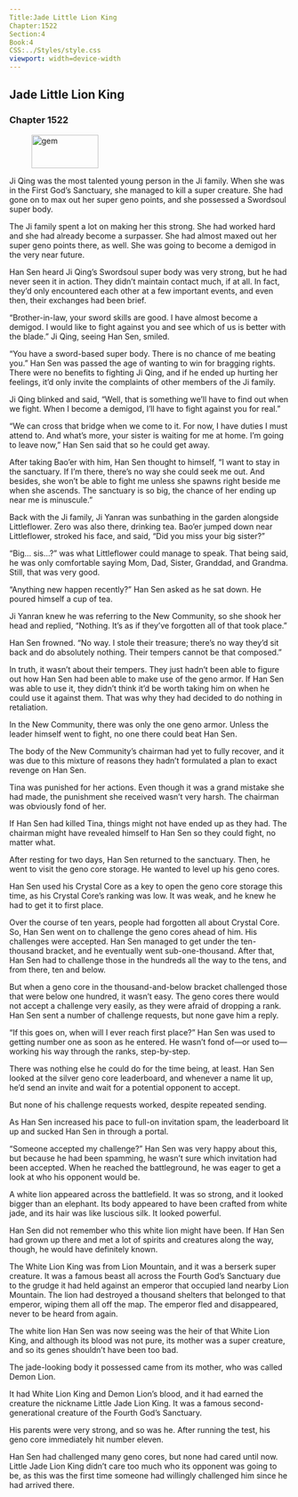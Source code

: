 ```yaml
---
Title:Jade Little Lion King 
Chapter:1522 
Section:4 
Book:4 
CSS:../Styles/style.css 
viewport: width=device-width
---
```

  
## Jade Little Lion King
### Chapter 1522
  
<figure>
	<img src="../Images/gem.gif" alt="gem" id="gem" width="120" height="60" />
</figure>
  

  
Ji Qing was the most talented young person in the Ji family. When she was in the First God’s Sanctuary, she managed to kill a super creature. She had gone on to max out her super geno points, and she possessed a Swordsoul super body.

The Ji family spent a lot on making her this strong. She had worked hard and she had already become a surpasser. She had almost maxed out her super geno points there, as well. She was going to become a demigod in the very near future.

Han Sen heard Ji Qing’s Swordsoul super body was very strong, but he had never seen it in action. They didn’t maintain contact much, if at all. In fact, they’d only encountered each other at a few important events, and even then, their exchanges had been brief.

“Brother-in-law, your sword skills are good. I have almost become a demigod. I would like to fight against you and see which of us is better with the blade.” Ji Qing, seeing Han Sen, smiled.

“You have a sword-based super body. There is no chance of me beating you.” Han Sen was passed the age of wanting to win for bragging rights. There were no benefits to fighting Ji Qing, and if he ended up hurting her feelings, it’d only invite the complaints of other members of the Ji family.

Ji Qing blinked and said, “Well, that is something we’ll have to find out when we fight. When I become a demigod, I’ll have to fight against you for real.”

“We can cross that bridge when we come to it. For now, I have duties I must attend to. And what’s more, your sister is waiting for me at home. I’m going to leave now,” Han Sen said that so he could get away.

After taking Bao’er with him, Han Sen thought to himself, “I want to stay in the sanctuary. If I’m there, there’s no way she could seek me out. And besides, she won’t be able to fight me unless she spawns right beside me when she ascends. The sanctuary is so big, the chance of her ending up near me is minuscule.”

Back with the Ji family, Ji Yanran was sunbathing in the garden alongside Littleflower. Zero was also there, drinking tea. Bao’er jumped down near Littleflower, stroked his face, and said, “Did you miss your big sister?”

“Big… sis…?” was what Littleflower could manage to speak. That being said, he was only comfortable saying Mom, Dad, Sister, Granddad, and Grandma. Still, that was very good.

“Anything new happen recently?” Han Sen asked as he sat down. He poured himself a cup of tea.

Ji Yanran knew he was referring to the New Community, so she shook her head and replied, “Nothing. It’s as if they’ve forgotten all of that took place.”

Han Sen frowned. “No way. I stole their treasure; there’s no way they’d sit back and do absolutely nothing. Their tempers cannot be that composed.”

In truth, it wasn’t about their tempers. They just hadn’t been able to figure out how Han Sen had been able to make use of the geno armor. If Han Sen was able to use it, they didn’t think it’d be worth taking him on when he could use it against them. That was why they had decided to do nothing in retaliation.

In the New Community, there was only the one geno armor. Unless the leader himself went to fight, no one there could beat Han Sen.

The body of the New Community’s chairman had yet to fully recover, and it was due to this mixture of reasons they hadn’t formulated a plan to exact revenge on Han Sen.

Tina was punished for her actions. Even though it was a grand mistake she had made, the punishment she received wasn’t very harsh. The chairman was obviously fond of her.

If Han Sen had killed Tina, things might not have ended up as they had. The chairman might have revealed himself to Han Sen so they could fight, no matter what.

After resting for two days, Han Sen returned to the sanctuary. Then, he went to visit the geno core storage. He wanted to level up his geno cores.

Han Sen used his Crystal Core as a key to open the geno core storage this time, as his Crystal Core’s ranking was low. It was weak, and he knew he had to get it to first place.

Over the course of ten years, people had forgotten all about Crystal Core. So, Han Sen went on to challenge the geno cores ahead of him. His challenges were accepted. Han Sen managed to get under the ten-thousand bracket, and he eventually went sub-one-thousand. After that, Han Sen had to challenge those in the hundreds all the way to the tens, and from there, ten and below.

But when a geno core in the thousand-and-below bracket challenged those that were below one hundred, it wasn’t easy. The geno cores there would not accept a challenge very easily, as they were afraid of dropping a rank. Han Sen sent a number of challenge requests, but none gave him a reply.

“If this goes on, when will I ever reach first place?” Han Sen was used to getting number one as soon as he entered. He wasn’t fond of—or used to—working his way through the ranks, step-by-step.

There was nothing else he could do for the time being, at least. Han Sen looked at the silver geno core leaderboard, and whenever a name lit up, he’d send an invite and wait for a potential opponent to accept.

But none of his challenge requests worked, despite repeated sending.

As Han Sen increased his pace to full-on invitation spam, the leaderboard lit up and sucked Han Sen in through a portal.

“Someone accepted my challenge?” Han Sen was very happy about this, but because he had been spamming, he wasn’t sure which invitation had been accepted. When he reached the battleground, he was eager to get a look at who his opponent would be.

A white lion appeared across the battlefield. It was so strong, and it looked bigger than an elephant. Its body appeared to have been crafted from white jade, and its hair was like luscious silk. It looked powerful.

Han Sen did not remember who this white lion might have been. If Han Sen had grown up there and met a lot of spirits and creatures along the way, though, he would have definitely known.

The White Lion King was from Lion Mountain, and it was a berserk super creature. It was a famous beast all across the Fourth God’s Sanctuary due to the grudge it had held against an emperor that occupied land nearby Lion Mountain. The lion had destroyed a thousand shelters that belonged to that emperor, wiping them all off the map. The emperor fled and disappeared, never to be heard from again.

The white lion Han Sen was now seeing was the heir of that White Lion King, and although its blood was not pure, its mother was a super creature, and so its genes shouldn’t have been too bad.

The jade-looking body it possessed came from its mother, who was called Demon Lion.

It had White Lion King and Demon Lion’s blood, and it had earned the creature the nickname Little Jade Lion King. It was a famous second-generational creature of the Fourth God’s Sanctuary.

His parents were very strong, and so was he. After running the test, his geno core immediately hit number eleven.

Han Sen had challenged many geno cores, but none had cared until now. Little Jade Lion King didn’t care too much who its opponent was going to be, as this was the first time someone had willingly challenged him since he had arrived there.